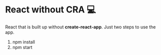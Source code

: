 # React without CRA 💻

React that is built up without **create-react-app**. 
Just two steps to use the app.
1. npm install 
2. npm start
